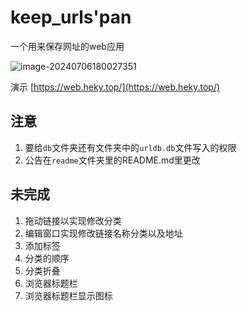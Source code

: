 # keep_urls'pan
一个用来保存网址的web应用



![image-20240706180027351](https://pan.heky.top/d/博客图片/image-20240706180027351.png)

演示 [https://web.heky.top/](https://web.heky.top/)

## 注意
1. 要给`db`文件夹还有文件夹中的`urldb.db`文件写入的权限
2. 公告在`readme`文件夹里的README.md里更改



## 未完成

1. 拖动链接以实现修改分类
2. 编辑窗口实现修改链接名称分类以及地址
3. 添加标签
4. 分类的顺序
5. 分类折叠
6. 浏览器标题栏
7. 浏览器标题栏显示图标